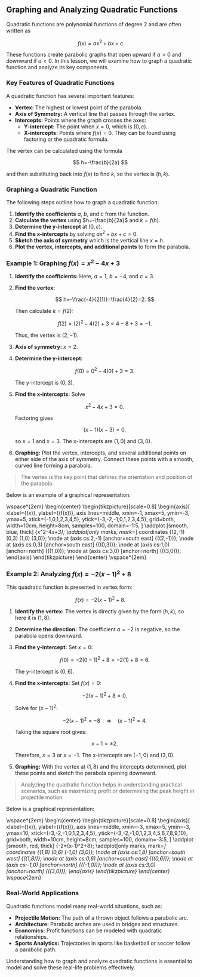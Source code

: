 ## Graphing and Analyzing Quadratic Functions

Quadratic functions are polynomial functions of degree 2 and are often written as

$$
f(x)=ax^2+bx+c
$$

These functions create parabolic graphs that open upward if $a>0$ and downward if $a<0$. In this lesson, we will examine how to graph a quadratic function and analyze its key components.

### Key Features of Quadratic Functions

A quadratic function has several important features:

- **Vertex:** The highest or lowest point of the parabola.
- **Axis of Symmetry:** A vertical line that passes through the vertex.
- **Intercepts:** Points where the graph crosses the axes:
  - **Y-intercept:** The point when $x=0$, which is $(0, c)$.
  - **X-intercepts:** Points where $f(x)=0$. They can be found using factoring or the quadratic formula.

The vertex can be calculated using the formula

$$
h=-\frac{b}{2a}
$$

and then substituting back into $f(x)$ to find $k$, so the vertex is $(h, k)$.

### Graphing a Quadratic Function

The following steps outline how to graph a quadratic function:

1. **Identify the coefficients** $a$, $b$, and $c$ from the function.
2. **Calculate the vertex** using $h=-\frac{b}{2a}$ and $k=f(h)$.
3. **Determine the y-intercept** at $(0, c)$.
4. **Find the x-intercepts** by solving $ax^2+bx+c=0$.
5. **Sketch the axis of symmetry** which is the vertical line $x=h$.
6. **Plot the vertex, intercepts, and additional points** to form the parabola.

### Example 1: Graphing $f(x)=x^2-4x+3$

1. **Identify the coefficients:** Here, $a=1$, $b=-4$, and $c=3$.

2. **Find the vertex:**

   $$
   h=-\frac{-4}{2(1)}=\frac{4}{2}=2.
   $$

   Then calculate $k=f(2)$:

   $$
f(2)=(2)^2-4(2)+3=4-8+3=-1.
   $$

   Thus, the vertex is $(2,-1)$.

3. **Axis of symmetry:** $x=2$.

4. **Determine the y-intercept:**

   $$
f(0)=0^2-4(0)+3=3.
   $$

   The y-intercept is $(0,3)$.

5. **Find the x-intercepts:** Solve

   $$
x^2-4x+3=0.
   $$

   Factoring gives

   $$
   (x-1)(x-3)=0,
   $$

   so $x=1$ and $x=3$. The x-intercepts are $(1,0)$ and $(3,0)$.

6. **Graphing:** Plot the vertex, intercepts, and several additional points on either side of the axis of symmetry. Connect these points with a smooth, curved line forming a parabola.

> The vertex is the key point that defines the orientation and position of the parabola.

Below is an example of a graphical representation:

\vspace*{2em}
\begin{center}
\begin{tikzpicture}[scale=0.8]
  \begin{axis}[
      xlabel={\(x\)},
      ylabel={\(f(x)\)},
      axis lines=middle,
      xmin=-1, xmax=5,
      ymin=-3, ymax=5,
      xtick={-1,0,1,2,3,4,5},
      ytick={-3,-2,-1,0,1,2,3,4,5},
      grid=both,
      width=10cm,
      height=8cm,
      samples=100,
      domain=-1:5,
  ]
    \addplot [smooth, blue, thick] {x^2-4*x+3};
    \addplot[only marks, mark=*] coordinates {(2,-1) (0,3) (1,0) (3,0)};
    \node at (axis cs:2,-1) [anchor=south east] {\((2,-1)\)};
    \node at (axis cs:0,3) [anchor=south east] {\((0,3)\)};
    \node at (axis cs:1,0) [anchor=north] {\((1,0)\)};
    \node at (axis cs:3,0) [anchor=north] {\((3,0)\)};
  \end{axis}
\end{tikzpicture}
\end{center}
\vspace*{2em}

### Example 2: Analyzing $f(x)=-2(x-1)^2+8$

This quadratic function is presented in vertex form:

$$
f(x)=-2(x-1)^2+8.
$$

1. **Identify the vertex:** The vertex is directly given by the form $(h,k)$, so here it is $(1,8)$.

2. **Determine the direction:** The coefficient $a=-2$ is negative, so the parabola opens downward.

3. **Find the y-intercept:** Set $x=0$:

   $$
f(0)=-2(0-1)^2+8=-2(1)+8=6.
   $$

   The y-intercept is $(0,6)$.

4. **Find the x-intercepts:** Set $f(x)=0$:

   $$
   -2(x-1)^2+8=0.
   $$

   Solve for $(x-1)^2$:

   $$
   -2(x-1)^2=-8 \quad\Longrightarrow\quad (x-1)^2=4.
   $$

   Taking the square root gives:

   $$
x-1=\pm 2.
   $$

   Therefore, $x=3$ or $x=-1$. The x-intercepts are $(-1,0)$ and $(3,0)$.

5. **Graphing:** With the vertex at $(1,8)$ and the intercepts determined, plot these points and sketch the parabola opening downward.

> Analyzing the quadratic function helps in understanding practical scenarios, such as maximizing profit or determining the peak height in projectile motion.

Below is a graphical representation:

\vspace*{2em}
\begin{center}
\begin{tikzpicture}[scale=0.8]
  \begin{axis}[
      xlabel={\(x\)},
      ylabel={\(f(x)\)},
      axis lines=middle,
      xmin=-3, xmax=5,
      ymin=-3, ymax=10,
      xtick={-3,-2,-1,0,1,2,3,4,5},
      ytick={-3,-2,-1,0,1,2,3,4,5,6,7,8,9,10},
      grid=both,
      width=10cm,
      height=8cm,
      samples=100,
      domain=-3:5,
  ]
    \addplot [smooth, red, thick] {-2*(x-1)^2+8};
    \addplot[only marks, mark=*] coordinates {(1,8) (0,6) (-1,0) (3,0)};
    \node at (axis cs:1,8) [anchor=south west] {\((1,8)\)};
    \node at (axis cs:0,6) [anchor=south east] {\((0,6)\)};
    \node at (axis cs:-1,0) [anchor=north] {\((-1,0)\)};
    \node at (axis cs:3,0) [anchor=north] {\((3,0)\)};
  \end{axis}
\end{tikzpicture}
\end{center}
\vspace*{2em}

### Real-World Applications

Quadratic functions model many real-world situations, such as:

- **Projectile Motion:** The path of a thrown object follows a parabolic arc.
- **Architecture:** Parabolic arches are used in bridges and structures.
- **Economics:** Profit functions can be modeled with quadratic relationships.
- **Sports Analytics:** Trajectories in sports like basketball or soccer follow a parabolic path.

Understanding how to graph and analyze quadratic functions is essential to model and solve these real-life problems effectively.